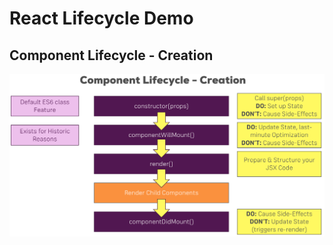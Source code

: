 # React Lifecycle Demo

## Component Lifecycle - Creation
<img src="art/Component Lifecycle - Creation.png" width="790">
